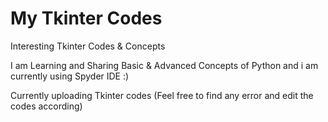 # My Tkinter Codes
Interesting Tkinter Codes &amp; Concepts

I am Learning and Sharing Basic & Advanced Concepts of Python and i am currently using Spyder IDE :)

Currently uploading Tkinter codes
(Feel free to find any error and edit the codes according)

